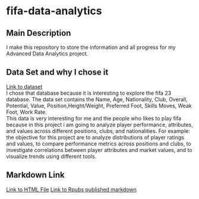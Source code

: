 # fifa-data-analytics
## Main Description
I make this repository to store the information and all progress  for my Advanced Data Analytics project.

## Data Set and why I chose it
[Link to dataset](https://www.kaggle.com/datasets/stefanoleone992/fifa-23-complete-player-dataset)   
I chose that database because it is interesting to explore the fifa 23 database. The data set contains the Name, Age, Nationality, Club, Overall, Potential, Value, Position,Height/Weight, Preferred Foot, Skills Moves, Weak Foot, Work Rate.   
This data is very interesting for me and the people who likes to play fifa because in this project i am going to analyze player performance, attributes, and values across different positions, clubs, and nationalities. 
For example: the objective for this project are to analyze distributions of player ratings and values, to compare performance metrics across positions and clubs, to investigate correlations between player attributes and market values, and to visualize trends using different tools.

## Markdown Link
[Link to HTML File](fifaplayersproject.html) 
[Link to Rpubs published markdown](https://rpubs.com/gianca907/1346747)


